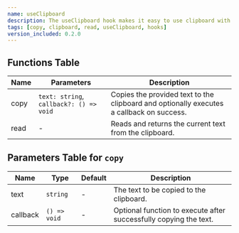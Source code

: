 ```yaml
---
name: useClipboard
description: The useClipboard hook makes it easy to use clipboard with its two functions - copy and read.
tags: [copy, clipboard, read, useClipboard, hooks]
version_included: 0.2.0
---
```


## Functions Table

| Name | Parameters                              | Description                                                                              |
| ---- | --------------------------------------- | ---------------------------------------------------------------------------------------- |
| copy | `text: string`, `callback?: () => void` | Copies the provided text to the clipboard and optionally executes a callback on success. |
| read | -                                       | Reads and returns the current text from the clipboard.                                   |

## Parameters Table for `copy`

| Name     | Type         | Default | Description                                                       |
| -------- | ------------ | ------- | ----------------------------------------------------------------- |
| text     | `string`     | -       | The text to be copied to the clipboard.                           |
| callback | `() => void` | -       | Optional function to execute after successfully copying the text. |
